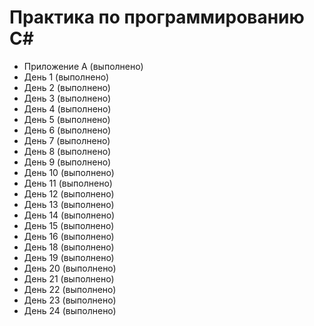 # Практика по программированию C#
* Приложение А (выполнено)
* День 1 (выполнено)
* День 2 (выполнено)
* День 3 (выполнено)
* День 4 (выполнено)
* День 5 (выполнено)
* День 6 (выполнено)
* День 7 (выполнено)
* День 8 (выполнено)
* День 9 (выполнено)
* День 10 (выполнено)
* День 11 (выполнено)
* День 12 (выполнено)
* День 13 (выполнено)
* День 14 (выполнено)
* День 15 (выполнено)
* День 16 (выполнено)
* День 18 (выполнено)
* День 19 (выполнено)
* День 20 (выполнено)
* День 21 (выполнено)
* День 22 (выполнено)
* День 23 (выполнено)
* День 24 (выполнено)